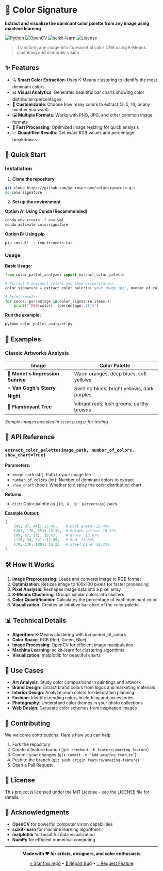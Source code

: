# 🎨 Color Signature

**Extract and visualize the dominant color palette from any image using machine learning**

[![Python](https://img.shields.io/badge/Python-3.10+-blue.svg)](https://www.python.org/downloads/)
[![OpenCV](https://img.shields.io/badge/OpenCV-4.0+-green.svg)](https://opencv.org/)
[![scikit-learn](https://img.shields.io/badge/scikit--learn-latest-orange.svg)](https://scikit-learn.org/)
[![License](https://img.shields.io/badge/License-MIT-red.svg)](LICENSE)

> Transform any image into its essential color DNA using K-Means clustering and computer vision

## ✨ Features

- 🔍 **Smart Color Extraction**: Uses K-Means clustering to identify the most dominant colors
- 📊 **Visual Analytics**: Generates beautiful bar charts showing color distribution percentages  
- 🎯 **Customizable**: Choose how many colors to extract (3, 5, 10, or any number you want)
- 🖼️ **Multiple Formats**: Works with PNG, JPG, and other common image formats
- 🚀 **Fast Processing**: Optimized image resizing for quick analysis
- 📈 **Quantified Results**: Get exact RGB values and percentage breakdowns

## 🚀 Quick Start

### Installation

1. **Clone the repository**
```bash
git clone https://github.com/yourusername/colorsignature.git
cd colorsignature
```

2. **Set up the environment**

**Option A: Using Conda (Recommended)**
```bash
conda env create -f env.yml
conda activate colorsignature
```

**Option B: Using pip**
```bash
pip install -r requirements.txt
```

### Usage

**Basic Usage:**
```python
from color_pallet_analyzer import extract_color_palette

# Extract 5 dominant colors and show visualization
color_signature = extract_color_palette('your_image.jpg', number_of_colors=5)

# Print results
for color, percentage in color_signature.items():
    print(f"RGB{color}: {percentage:.2f}%")
```

**Run the example:**
```bash
python color_pallet_analyzer.py
```

## 🎨 Examples

### Classic Artworks Analysis

| Image | Color Palette |
|-------|---------------|
| 🌅 **Monet's Impression Sunrise** | Warm oranges, deep blues, soft yellows |
| ⭐ **Van Gogh's Starry Night** | Swirling blues, bright yellows, dark purples |
| 🌺 **Flamboyant Tree** | Vibrant reds, lush greens, earthy browns |

*Sample images included in `assets/imgs/` for testing*

## 🔧 API Reference

### `extract_color_palette(image_path, number_of_colors, show_chart=True)`

**Parameters:**
- `image_path` (str): Path to your image file
- `number_of_colors` (int): Number of dominant colors to extract
- `show_chart` (bool): Whether to display the color distribution chart

**Returns:**
- `dict`: Color palette as `{(R, G, B): percentage}` pairs

**Example Output:**
```python
{
    (45, 87, 44): 23.45,    # Dark green: 23.45%
    (201, 176, 55): 18.32,  # Golden yellow: 18.32%
    (89, 67, 31): 15.67,    # Brown: 15.67%
    (178, 34, 34): 12.89,   # Red: 12.89%
    (70, 130, 180): 10.23   # Steel blue: 10.23%
}
```

## 🛠️ How It Works

1. **Image Preprocessing**: Loads and converts image to RGB format
2. **Optimization**: Resizes image to 100x100 pixels for faster processing
3. **Pixel Analysis**: Reshapes image data into a pixel array
4. **K-Means Clustering**: Groups similar colors into clusters
5. **Color Quantification**: Calculates the percentage of each dominant color
6. **Visualization**: Creates an intuitive bar chart of the color palette

## 📊 Technical Details

- **Algorithm**: K-Means clustering with k=number_of_colors
- **Color Space**: RGB (Red, Green, Blue)
- **Image Processing**: OpenCV for efficient image manipulation
- **Machine Learning**: scikit-learn for clustering algorithms
- **Visualization**: matplotlib for beautiful charts

## 🎯 Use Cases

- **Art Analysis**: Study color compositions in paintings and artwork
- **Brand Design**: Extract brand colors from logos and marketing materials  
- **Interior Design**: Analyze room colors for decoration planning
- **Fashion**: Identify trending colors in clothing and accessories
- **Photography**: Understand color themes in your photo collections
- **Web Design**: Generate color schemes from inspiration images

## 🤝 Contributing

We welcome contributions! Here's how you can help:

1. Fork the repository
2. Create a feature branch (`git checkout -b feature/amazing-feature`)
3. Commit your changes (`git commit -m 'Add amazing feature'`)
4. Push to the branch (`git push origin feature/amazing-feature`)
5. Open a Pull Request

## 📝 License

This project is licensed under the MIT License - see the [LICENSE](LICENSE) file for details.

## 🙏 Acknowledgments

- **OpenCV** for powerful computer vision capabilities
- **scikit-learn** for machine learning algorithms
- **matplotlib** for beautiful data visualization
- **NumPy** for efficient numerical computing

---

<div align="center">

**Made with ❤️ for artists, designers, and color enthusiasts**

[⭐ Star this repo](../../stargazers) • [🐛 Report Bug](../../issues) • [💡 Request Feature](../../issues)

</div>
